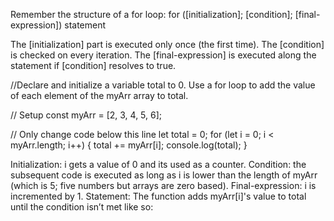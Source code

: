 Remember the structure of a for loop:
for ([initialization]; [condition]; [final-expression]) statement

The [initialization] part is executed only once (the first time).
The [condition] is checked on every iteration.
The [final-expression] is executed along the statement if [condition] resolves to true.

//Declare and initialize a variable total to 0. Use a for loop to add the value of each element of the myArr array to total. 

// Setup
const myArr = [2, 3, 4, 5, 6];

// Only change code below this line
let total = 0;
for (let i = 0; i < myArr.length; i++) {
  total += myArr[i];
  console.log(total);
}

Initialization: i gets a value of 0 and its used as a counter.
Condition: the subsequent code is executed as long as i is lower than the length of myArr (which is 5; five numbers but arrays are zero based).
Final-expression: i is incremented by 1.
Statement: The function adds myArr[i]'s value to total until the condition isn’t met like so: